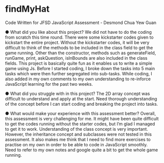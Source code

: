 # findMyHat

Code Written for JFSD JavaScript Assessment - Desmond Chua Yew Guan

● What did you like about this project? We did not have to do the coding from scratch this time round. There were some kickstarter codes given to kickstart the entire project. Without the kickstarter codes, it will be very difficult to think of the methods to be included in the class field to get the game running. Other than the constructor, methods such as generateField, runGame, print, askQuestion, isInBounds are also included in the class fields. This project is basically quite fun as it enables us to write a simple game using Js. Before I started coding, I broke down the tasks into 5 main tasks which were then further segregated into sub-tasks. While coding, I also added in my own comments to my own understanding to re-inforce JavaScript learning for the past two weeks. 

● What did you struggle with in this project? The 2D array concept was difficult to understand and apply at the start. Need thorough understanding of the concept before I can start coding and breaking the project into tasks. 

● What would make your experience with this assessment better? Overall, this assessment is very challenging for me. It might have been quite difficult to get the codes running without the starter codes, but I’m glad I managed to get it to work. Understanding of the class concept is very important. However, the inheritance concept and subclasses were not tested in this assessment. It also makes me think that I need to find more exercises to practise on my own in order to be able to code in JavaScript smoothly. Need to refer to my own notes and google quite a bit to get the whole game running. 

